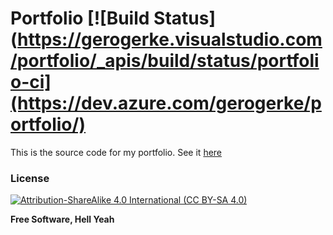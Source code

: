 # Portfolio [![Build Status](https://gerogerke.visualstudio.com/portfolio/_apis/build/status/portfolio-ci](https://dev.azure.com/gerogerke/portfolio/)

This is the source code for my portfolio. See it [here](https://gerogerke.de/)

### License

[![Attribution-ShareAlike 4.0 International (CC BY-SA 4.0)](https://mirrors.creativecommons.org/presskit/buttons/88x31/svg/by-sa.svg)](https://creativecommons.org/licenses/by-sa/4.0/)

**Free Software, Hell Yeah**